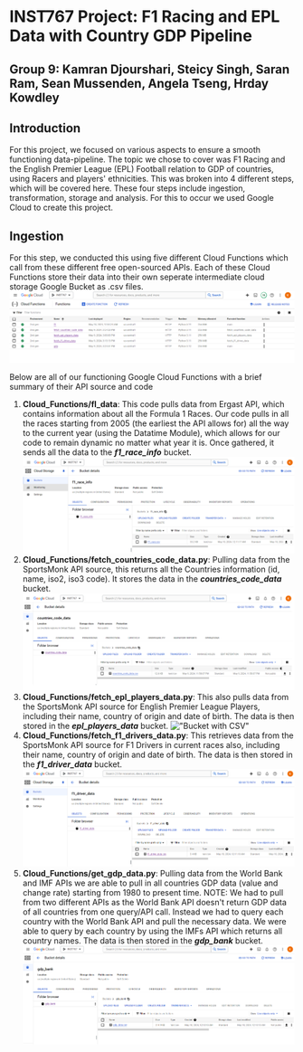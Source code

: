 # INST767 Project: F1 Racing and EPL Data with Country GDP Pipeline
## Group 9: Kamran Djourshari, Steicy Singh, Saran Ram, Sean Mussenden, Angela Tseng, Hrday Kowdley

## Introduction
For this project, we focused on various aspects to ensure a smooth functioning 
data-pipeline. The topic we chose to cover was F1 Racing and the English Premier
League (EPL) Football relation to GDP of countries, using Racers and
players' ethnicities. This was broken into 4 different steps, which 
will be covered here. These four steps include ingestion, transformation, 
storage and analysis. For this to occur we used Google Cloud to create this 
project. 

## Ingestion
For this step, we conducted this using five different Cloud Functions which call
from these different free open-sourced APIs. Each of these Cloud Functions store
their data into their own seperate intermediate cloud storage Google Bucket as
.csv files.
!["Picture of all 5 Cloud Functions"](images/cloud_functions_success.png)

Below are all of our functioning Google Cloud Functions with a brief summary of
their API source and code
1. **Cloud_Functions/fl_data**: This code pulls data from Ergast API, which 
    contains information about all the Formula 1 Races. Our code pulls in all 
    the races starting from 2005 (the earliest the API allows for) all the way 
    to the current year (using the Datatime Module), which allows for our code 
    to remain dynamic no matter what year it is. Once gathered, it sends all the
    data to the ***f1_race_info*** bucket.
    !["Bucket with CSV"](images/f1_race_bucket.png)
2. **Cloud_Functions/fetch_countries_code_data.py**: Pulling data from the 
    SportsMonk API source, this returns all the Countries information (id, name, 
    iso2, iso3 code). It stores the data in the ***countries_code_data*** 
    bucket.
    !["Bucket with CSV"](images/countries_bucket.png)
3. **Cloud_Functions/fetch_epl_players_data.py**: This also pulls data from the 
    SportsMonk API source for English Premier League Players, including their 
    name, country of origin and date of birth. The data is then stored in the 
    ***epl_players_data*** bucket.
    !["Bucket with CSV"](images/)   
4. **Cloud_Functions/fetch_f1_drivers_data.py**: This retrieves data from the 
    SportsMonk API source for F1 Drivers in current races also, including their 
    name, country of origin and date of birth. The data is then stored in the 
    ***f1_driver_data*** bucket.   
    !["Bucket with CSV"](images/f1_driver_bucket.png)
5. **Cloud_Functions/get_gdp_data.py**: Pulling data from the World Bank and 
    IMF APIs we are able to pull in all countries GDP data (value and change 
    rate) starting from 1980 to present time. NOTE: We had to pull from two 
    different APIs as the World Bank API doesn't return GDP data of all
    countries from one query/API call. Instead we had to query each country with 
    the World Bank API and pull the necessary data. We were able to query by 
    each country by using the IMFs API which returns all country names. The data 
    is then stored in the ***gdp_bank*** bucket.
    !["Bucket with CSV"](images/gdp_bucket.png)    